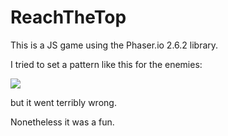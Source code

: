 # ReachTheTop

This is a JS game using the Phaser.io 2.6.2 library.

I tried to set a pattern like this for the enemies: 

![](https://i2.wp.com/unitycoder.com/blog/wp-content/uploads/2016/03/shmup_bullet_pattern_generator_unity.gif?resize=424%2C316)

but it went terribly wrong.

Nonetheless it was a fun.
